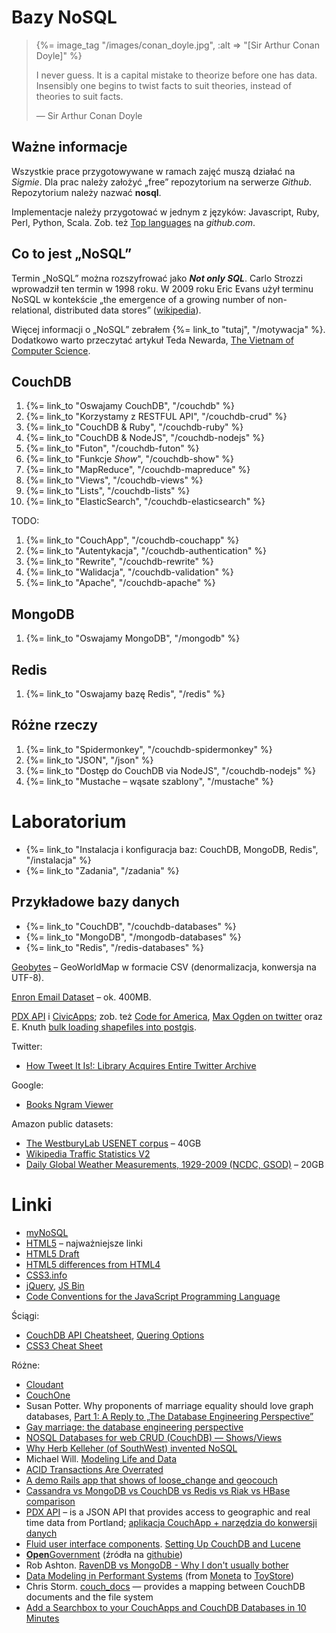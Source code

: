 # Bazy NoSQL

<blockquote>
 {%= image_tag "/images/conan_doyle.jpg", :alt => "[Sir Arthur Conan Doyle]" %}
 <p>
   I never guess. It is a capital mistake to theorize before one has
   data. Insensibly one begins to twist facts to suit theories, instead
   of theories to suit facts.
 </p>
 <p class="author">— Sir Arthur Conan Doyle</p>
</blockquote>

## Ważne informacje

Wszystkie prace przygotowywane w ramach zajęć muszą działać na *Sigmie*. 
Dla prac należy założyć „free” repozytorium na serwerze *Github*.
Repozytorium należy nazwać **nosql**.

Implementacje należy przygotować w jednym z języków:
Javascript, Ruby, Perl, Python, Scala.
Zob. też [Top languages](https://github.com/languages) na *github.com*.


## Co to jest „NoSQL”

Termin „NoSQL” można rozszyfrować jako ***Not only SQL***. Carlo
Strozzi wprowadził ten termin w 1998 roku. W 2009 roku Eric Evans
użył terminu NoSQL w kontekście „the emergence of a
growing number of non-relational, distributed data stores”
([wikipedia](http://en.wikipedia.org/wiki/NoSQL)).

Więcej informacji o „NoSQL” zebrałem {%= link_to "tutaj", "/motywacja" %}.
Dodatkowo warto przeczytać artykuł Teda Newarda,
[The Vietnam of Computer Science](http://blogs.tedneward.com/2006/06/26/The+Vietnam+Of+Computer+Science.aspx).


## CouchDB

1. {%= link_to "Oswajamy CouchDB", "/couchdb" %}
1. {%= link_to "Korzystamy z RESTFUL API", "/couchdb-crud" %}
1. {%= link_to "CouchDB & Ruby", "/couchdb-ruby" %}
1. {%= link_to "CouchDB & NodeJS", "/couchdb-nodejs" %}
1. {%= link_to "Futon", "/couchdb-futon" %}
1. {%= link_to "Funkcje *Show*", "/couchdb-show" %}
1. {%= link_to "MapReduce", "/couchdb-mapreduce" %}
1. {%= link_to "Views", "/couchdb-views" %}
1. {%= link_to "Lists", "/couchdb-lists" %}
1. {%= link_to "ElasticSearch", "/couchdb-elasticsearch" %}

TODO:

1. {%= link_to "CouchApp", "/couchdb-couchapp" %}
1. {%= link_to "Autentykacja", "/couchdb-authentication" %}
1. {%= link_to "Rewrite", "/couchdb-rewrite" %}
1. {%= link_to "Walidacja", "/couchdb-validation" %}
1. {%= link_to "Apache", "/couchdb-apache" %}


## MongoDB

1. {%= link_to "Oswajamy MongoDB", "/mongodb" %}


## Redis

1. {%= link_to "Oswajamy bazę Redis", "/redis" %}


## Różne rzeczy

1. {%= link_to "Spidermonkey", "/couchdb-spidermonkey" %}
1. {%= link_to "JSON", "/json" %}
1. {%= link_to "Dostęp do CouchDB via NodeJS", "/couchdb-nodejs" %}
1. {%= link_to "Mustache – wąsate szablony", "/mustache" %}


# Laboratorium

*  {%= link_to "Instalacja i konfiguracja baz: CouchDB, MongoDB, Redis", "/instalacja" %}
*  {%= link_to "Zadania", "/zadania" %}


## Przykładowe bazy danych

* {%= link_to "CouchDB", "/couchdb-databases" %}
* {%= link_to "MongoDB", "/mongodb-databases" %}
* {%= link_to "Redis", "/redis-databases" %}

[Geobytes](http://geobytes.com/) – GeoWorldMap w formacie CSV
(denormalizacja, konwersja na UTF-8).

[Enron Email Dataset](http://www.cs.cmu.edu/~enron/) – ok. 400MB.

[PDX API](http://www.pdxapi.com/) i [CivicApps](http://www.civicapps.org/);
zob. też [Code for America](http://codeforamerica.org/),
[Max Ogden on twitter](http://twitter.com/#!/maxogden)
oraz E. Knuth [bulk loading shapefiles into postgis](http://iknuth.com/2010/05/bulk-loading-shapefiles-into-postgis/).

Twitter:

* [How Tweet It Is!: Library Acquires Entire Twitter Archive](http://blogs.loc.gov/loc/2010/04/how-tweet-it-is-library-acquires-entire-twitter-archive/)

Google:

* [Books Ngram Viewer](http://ngrams.googlelabs.com/)

Amazon public datasets:

* [The WestburyLab USENET corpus](http://aws.amazon.com/datasets/1679761938200766) – 40GB
* [Wikipedia Traffic Statistics V2](http://aws.amazon.com/datasets/4182)
* [Daily Global Weather Measurements, 1929-2009 (NCDC, GSOD)](http://aws.amazon.com/datasets/2759) – 20GB



# Linki

* [myNoSQL](http://nosql.mypopescu.com/)
* [HTML5](http://html5.org/) – najważniejsze linki
* [HTML5 Draft](http://www.whatwg.org/specs/web-apps/current-work/multipage/)
* [HTML5 differences from HTML4](http://dev.w3.org/html5/html4-differences/)
* [CSS3.info](http://www.css3.info/)
* [jQuery](http://jquery.com/), [JS Bin](http://jsbin.com/)
* [Code Conventions for the JavaScript Programming Language](http://javascript.crockford.com/code.html)

Ściągi:

* [CouchDB API Cheatsheet](http://wiki.apache.org/couchdb/API_Cheatsheet),
  [Quering Options](http://wiki.apache.org/couchdb/HTTP_view_API#Querying_Options)
* [CSS3 Cheat Sheet](http://www.smashingmagazine.com/2009/07/13/css-3-cheat-sheet-pdf/)


Różne:

* [Cloudant](https://cloudant.com/#!/solutions/cloud)
* [CouchOne](http://www.couchone.com/get)
* Susan Potter. Why proponents of marriage equality should love graph databases,
  [Part 1: A Reply to „The Database Engineering
  Perspective”](http://geek.susanpotter.net/2010/03/why-proponents-of-marriage-equality.html)
* [Gay marriage: the database engineering perspective](http://qntm.org/gay)
* [NOSQL Databases for web CRUD (CouchDB) —
  Shows/Views](http://www.ilyasterin.com/blog/2010/02/nosql-databases-for-web-crud-couchdb-showsviews.html)
* [Why Herb Kelleher (of SouthWest) invented
  NoSQL](http://blog.acaro.org/entry/why-herb-kelleher-of-southwest-invented-nosql)
* Michael Will.
  [Modeling Life and Data](http://www.geopense.net/distrib/cassandra-life-science.pdf)
* [ACID Transactions Are Overrated](http://infogrid.org/blog/2010/08/acid-transactions-are-overrated/)
* [A demo Rails app that shows of loose_change and geocouch](https://github.com/joshuamiller/loose_change_demo)
* [Cassandra vs MongoDB vs CouchDB vs Redis vs Riak vs HBase comparison](http://kkovacs.eu/cassandra-vs-mongodb-vs-couchdb-vs-redis)
* [PDX API](http://www.pdxapi.com/) – is a JSON API that provides
  access to geographic and real time data from Portland;
  [aplikacja CouchApp + narzędzia do konwersji danych](https://github.com/maxogden/PDXAPI)
* [Fluid user interface components](http://www.fluidproject.org/).
  [Setting Up CouchDB and Lucene](http://wiki.fluidproject.org/display/fluid/Setting+Up+CouchDB+and+Lucene)
* [**Open**Government](http://opengovernment.org/) (źródła na [githubie](https://github.com/opengovernment))
* Rob Ashton.
  [RavenDB vs MongoDB - Why I don't usually bother](http://codeofrob.com/archive/2011/01/26/ravendb-vs-mongodb-why-i-dont-usually-bother.aspx)
* [Data Modeling in Performant Systems](http://railstips.org/blog/archives/2011/01/27/data-modeling-in-performant-systems/) (from [Moneta](https://github.com/wycats/moneta) to [ToyStore](https://github.com/newtoy/toystore))
* Chris Storm. [couch_docs](http://github.com/eee-c/couch_docs) —
  provides a mapping between CouchDB documents and the file system
* [Add a Searchbox to your CouchApps and CouchDB Databases in 10 Minutes](http://blog.cloudant.com/searchapp-add-a-searchbox-to-your-couchapps-and-couchdb-databases-in-10-minutes/)
